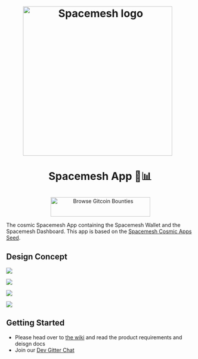<h1 align="center">
  <a href="https://spacemesh.io"><img width="400" src="https://spacemesh.io/content/images/2018/05/logo-black-on-white-trimmed.png" alt="Spacemesh logo" /></a>
  <p align="center">Spacemesh App 🏦📊</p>
</h1>

<p align="center">
<a href="https://gitcoin.co/profile/spacemeshos" title="Push Open Source Forward">
    <img src="https://gitcoin.co/static/v2/images/promo_buttons/slice_02.png" width="267px" height="52px" alt="Browse Gitcoin Bounties"/>
</a>
</p>


The cosmic Spacemesh App containing the Spacemesh Wallet and the Spacemesh Dashboard.
This app is based on the [Spacemesh Cosmic Apps Seed](https://github.com/spacemeshos/cosmic).

## Design Concept
![](https://raw.githubusercontent.com/spacemeshos/app/master/design/resources/mocks/w13.jpg)

![](https://raw.githubusercontent.com/spacemeshos/app/master/design/resources/mocks/1.jpg)

![](https://raw.githubusercontent.com/spacemeshos/app/master/design/resources/mocks/9.jpg)

![](https://raw.githubusercontent.com/spacemeshos/app/master/design/resources/mocks/18.jpg)

## Getting Started
- Please head over to [the wiki](https://github.com/spacemeshos/spacemesh-app/wiki) and read the product requirements and deisgn docs
- Join our [Dev Gitter Chat](https://gitter.im/spacemesh-os/app)

